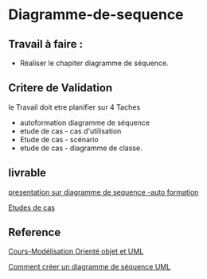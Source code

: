 # Diagramme-de-sequence

## Travail à faire :
- Réaliser  le chapiter diagramme de séquence.

## Critere de Validation 
le Travail doit etre planifier sur 4 Taches
- autoformation diagramme de séquence
- etude de cas - cas d'utilisation
- Etude de cas - scénario
- etude de cas - diagramme de classe.



## livrable 

[presentation sur diagramme de sequence -auto formation ](https://docs.google.com/presentation/d/1FYH5eZg1PP6emIQdCgOwAr8jhxlLw0iz/edit?usp=sharing&ouid=113920735924471653165&rtpof=true&sd=true)

[Etudes de cas ](https://docs.google.com/presentation/d/1jmZdJ0VHsmU28A-6gJmygzo8xIPp2mDcZcntQGo3j3o/edit?usp=sharing)



## Reference 


[Cours-Modélisation Orienté objet et UML](https://youtube.com/playlist?list=PLmi5sRiGSFfABDzWbYeI31886urszkeR9&si=8P1jKTfyLHk1cnlS)

[Comment créer un diagramme de séquence UML](https://youtu.be/pCK6prSq8aw?si=WSNiHMe5SuWYhC_x)